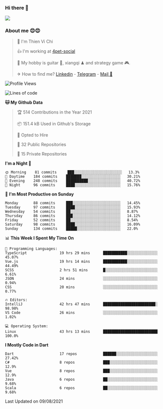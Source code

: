 ### Hi there 👋
![](https://media1.tenor.com/images/9aa4aee77151757a310fcdb4b8fd2a0a/tenor.gif?itemid=12671405)

### About me 😍😍

> 🙎 I'm Thien Vi Chi
> 
> 👍 I'm working at [4pet-social](https://github.com/4pet-social)
>
> 🥞 My hobby is guitar 🎸, xiangqi ♟ and strategy game 🎮.
> 
> ✈ How to find me? [Linkedin](https://www.linkedin.com/in/tvc12/) - [Telegram](https://t.me/yeutham212) - [Mail 📧](mailto:meomeocf98@gmail.com)
> 

<!--START_SECTION:waka-->
![Profile Views](http://img.shields.io/badge/Profile%20Views-0-blue)

![Lines of code](https://img.shields.io/badge/From%20Hello%20World%20I%27ve%20Written-745135%20lines%20of%20code-blue)

**🐱 My Github Data** 

> 🏆 514 Contributions in the Year 2021
 > 
> 📦 151.4 kB Used in Github's Storage 
 > 
> 💼 Opted to Hire
 > 
> 📜 32 Public Repositories 
 > 
> 🔑 15 Private Repositories  
 > 
**I'm a Night 🦉** 

```text
🌞 Morning    81 commits     ███░░░░░░░░░░░░░░░░░░░░░░   13.3% 
🌆 Daytime    184 commits    ███████░░░░░░░░░░░░░░░░░░   30.21% 
🌃 Evening    248 commits    ██████████░░░░░░░░░░░░░░░   40.72% 
🌙 Night      96 commits     ████░░░░░░░░░░░░░░░░░░░░░   15.76%

```
📅 **I'm Most Productive on Sunday** 

```text
Monday       88 commits     ███░░░░░░░░░░░░░░░░░░░░░░   14.45% 
Tuesday      97 commits     ████░░░░░░░░░░░░░░░░░░░░░   15.93% 
Wednesday    54 commits     ██░░░░░░░░░░░░░░░░░░░░░░░   8.87% 
Thursday     86 commits     ███░░░░░░░░░░░░░░░░░░░░░░   14.12% 
Friday       52 commits     ██░░░░░░░░░░░░░░░░░░░░░░░   8.54% 
Saturday     98 commits     ████░░░░░░░░░░░░░░░░░░░░░   16.09% 
Sunday       134 commits    █████░░░░░░░░░░░░░░░░░░░░   22.0%

```


📊 **This Week I Spent My Time On** 

```text
💬 Programming Languages: 
TypeScript               19 hrs 29 mins      ███████████░░░░░░░░░░░░░░   45.07% 
Vue.js                   19 hrs 14 mins      ███████████░░░░░░░░░░░░░░   44.49% 
SCSS                     2 hrs 51 mins       █░░░░░░░░░░░░░░░░░░░░░░░░   6.61% 
JSON                     24 mins             ░░░░░░░░░░░░░░░░░░░░░░░░░   0.94% 
CSS                      20 mins             ░░░░░░░░░░░░░░░░░░░░░░░░░   0.77%

🔥 Editors: 
IntelliJ                 42 hrs 47 mins      ████████████████████████░   98.98% 
VS Code                  26 mins             ░░░░░░░░░░░░░░░░░░░░░░░░░   1.02%

💻 Operating System: 
Linux                    43 hrs 13 mins      █████████████████████████   100.0%

```

**I Mostly Code in Dart** 

```text
Dart                     17 repos            ██████░░░░░░░░░░░░░░░░░░░   27.42% 
C#                       8 repos             ███░░░░░░░░░░░░░░░░░░░░░░   12.9% 
Vue                      8 repos             ███░░░░░░░░░░░░░░░░░░░░░░   12.9% 
Java                     6 repos             ██░░░░░░░░░░░░░░░░░░░░░░░   9.68% 
Scala                    6 repos             ██░░░░░░░░░░░░░░░░░░░░░░░   9.68%

```



 Last Updated on 09/08/2021
<!--END_SECTION:waka-->
